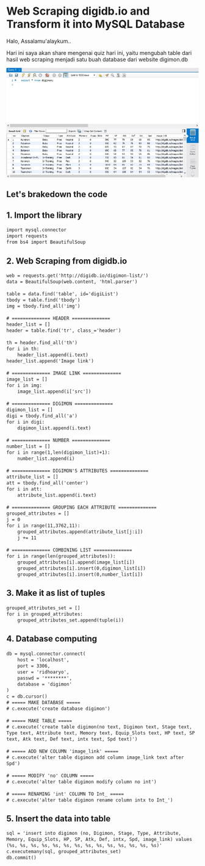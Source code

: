 # Web Scraping digidb.io and Transform it into MySQL Database

Halo, Assalamu'alaykum..

Hari ini saya akan share mengenai quiz hari ini, yaitu mengubah table dari hasil web scraping menjadi satu buah database dari website digimon.db

![alt text](https://github.com/ridhoaryo/20_21_Notes_JCDS_Module_2_Purwadhika/blob/master/database.jpg "Database Result")

## Let's brakedown the code
## 1. Import the library
```
import mysql.connector
import requests
from bs4 import BeautifulSoup
```

## 2. Web Scraping from digidb.io
```
web = requests.get('http://digidb.io/digimon-list/')
data = BeautifulSoup(web.content, 'html.parser')

table = data.find('table', id='digiList')
tbody = table.find('tbody')
img = tbody.find_all('img')

# ============== HEADER ==============
header_list = []
header = table.find('tr', class_='header')

th = header.find_all('th')
for i in th:
    header_list.append(i.text)
header_list.append('Image link')

# ============== IMAGE LINK ==============
image_list = []
for i in img:
    image_list.append(i['src'])

# ============== DIGIMON ==============
digimon_list = []
digi = tbody.find_all('a')
for i in digi:
    digimon_list.append(i.text)

# ============== NUMBER ==============
number_list = []
for i in range(1,len(digimon_list)+1):
    number_list.append(i)

# ============== DIGIMON'S ATTRIBUTES ==============
attribute_list = []
att = tbody.find_all('center')
for i in att:
    attribute_list.append(i.text)

# ============== GROUPING EACH ATTRIBUTE ==============
grouped_attributes = []
j = 0
for i in range(11,3762,11):
    grouped_attributes.append(attribute_list[j:i])
    j += 11

# ============== COMBINING LIST ==============
for i in range(len(grouped_attributes)):
    grouped_attributes[i].append(image_list[i])
    grouped_attributes[i].insert(0,digimon_list[i])
    grouped_attributes[i].insert(0,number_list[i])
```

## 3. Make it as list of tuples
```
grouped_attributes_set = []
for i in grouped_attributes:
    grouped_attributes_set.append(tuple(i))
```

## 4. Database computing
```
db = mysql.connector.connect(
    host = 'localhost',
    port = 3306,
    user = 'ridhoaryo',
    passwd = '********', 
    database = 'digimon'
)
c = db.cursor()
# ===== MAKE DATABASE =====
# c.execute('create database digimon')

# ===== MAKE TABLE =====
# c.execute('create table digimon(no text, Digimon text, Stage text, Type text, Attribute text, Memory text, Equip_Slots text, HP text, SP text, Atk text, Def text, intx text, Spd text)')

# ===== ADD NEW COLUMN 'image_link' =====
# c.execute('alter table digimon add column image_link text after Spd')

# ===== MODIFY 'no' COLUMN =====
# c.execute('alter table digimon modify column no int')

# ===== RENAMING 'int' COLUMN TO Int_ =====
# c.execute('alter table digimon rename column intx to Int_')

```
## 5. Insert the data into table
```
sql = 'insert into digimon (no, Digimon, Stage, Type, Attribute, Memory, Equip_Slots, HP, SP, Atk, Def, intx, Spd, image_link) values (%s, %s, %s, %s, %s, %s, %s, %s, %s, %s, %s, %s, %s, %s)'
c.executemany(sql, grouped_attributes_set)
db.commit()
```
